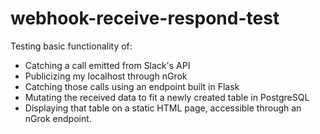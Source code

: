 # webhook-receive-respond-test
Testing basic functionality of:
- Catching a call emitted from Slack's API
- Publicizing my localhost through nGrok
- Catching those calls using an endpoint built in Flask 
- Mutating the received data to fit a newly created table in PostgreSQL 
- Displaying that table on a static HTML page, accessible through an nGrok endpoint.
